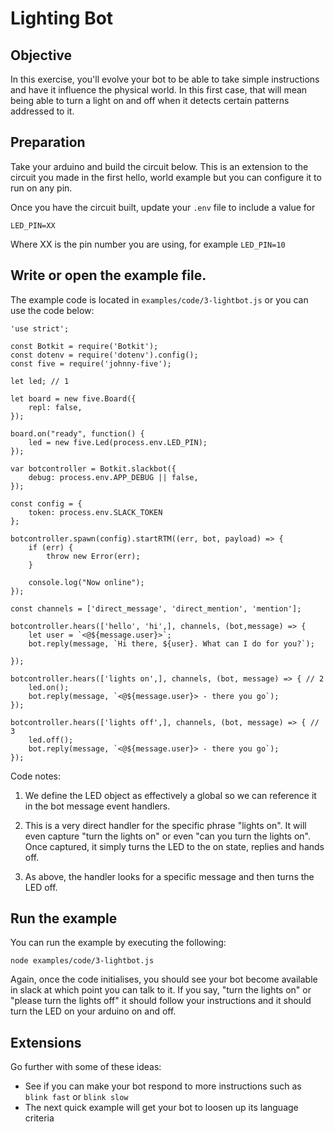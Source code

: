 # Lighting Bot

## Objective

In this exercise, you'll evolve your bot to be able to take simple instructions
and have it influence the physical world. In this first case, that will mean
being able to turn a light on and off when it detects certain patterns addressed
to it.

## Preparation

Take your arduino and build the circuit below. This is an extension to the
circuit you made in the first hello, world example but you can configure it
to run on any pin.

Once you have the circuit built, update your `.env` file to include a value for

```
LED_PIN=XX
```

Where XX is the pin number you are using, for example `LED_PIN=10`

## Write or open the example file.

The example code is located in `examples/code/3-lightbot.js` or you can use the
code below:

```
'use strict';

const Botkit = require('Botkit');
const dotenv = require('dotenv').config();
const five = require('johnny-five');

let led; // 1

let board = new five.Board({
    repl: false,
});

board.on("ready", function() {
    led = new five.Led(process.env.LED_PIN);
});

var botcontroller = Botkit.slackbot({
	debug: process.env.APP_DEBUG || false,
});

const config = {
	token: process.env.SLACK_TOKEN
};

botcontroller.spawn(config).startRTM((err, bot, payload) => {
    if (err) {
        throw new Error(err);
    }

    console.log("Now online");
});

const channels = ['direct_message', 'direct_mention', 'mention'];

botcontroller.hears(['hello', 'hi',], channels, (bot,message) => {
    let user = `<@${message.user}>`;
    bot.reply(message, `Hi there, ${user}. What can I do for you?`);

});

botcontroller.hears(['lights on',], channels, (bot, message) => { // 2
    led.on();
    bot.reply(message, `<@${message.user}> - there you go`);
});

botcontroller.hears(['lights off',], channels, (bot, message) => { // 3
    led.off();
    bot.reply(message, `<@${message.user}> - there you go`);
});
```

Code notes:

1. We define the LED object as effectively a global so we can reference it
in the bot message event handlers.

2. This is a very direct handler for the specific phrase "lights on". It will
even capture "turn the lights on" or even "can you turn the lights on". Once
captured, it simply turns the LED to the on state, replies and hands off.

3. As above, the handler looks for a specific message and then turns the LED
off.

## Run the example

You can run the example by executing the following:

```
node examples/code/3-lightbot.js
```

Again, once the code initialises, you should see your bot become available in
slack at which point you can talk to it. If you say, "turn the lights on" or
"please turn the lights off" it should follow your instructions and it should
turn the LED on your arduino on and off.

## Extensions

Go further with some of these ideas:

* See if you can make your bot respond to more instructions such as `blink fast`
or `blink slow`
* The next quick example will get your bot to loosen up its language criteria


